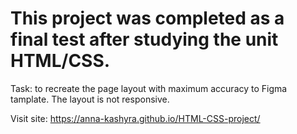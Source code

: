 # This project was completed as a final test after studying the unit HTML/CSS.
Task: to recreate the page layout with maximum accuracy to Figma tamplate.
The layout is not responsive.

Visit site: https://anna-kashyra.github.io/HTML-CSS-project/
